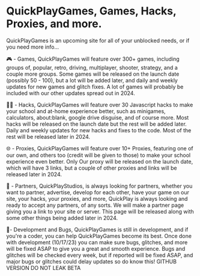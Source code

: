 # QuickPlayGames, Games, Hacks, Proxies, and more.
QuickPlayGames is an upcoming site for all of your unblocked needs, or if you need more info...

🎮 - Games, QuickPlayGames will feature over 300+ games, including groups of, popular, retro, driving, multiplayer, shooter, strategy, and a couple more groups. Some games will be released on the launch date (possibly 50 - 100), but a lot will be added later, and daily and weekly updates for new games and glitch fixes. A lot of games will probably be included with our other updates spread out in 2024.

🧑‍💻 - Hacks, QuickPlayGames will feature over 30 Javascript hacks to make your school and at-home experience better, such as minigames, calculators, about:blank, google drive disguise, and of course more. Most hacks will be released on the launch date but the rest will be added later. Daily and weekly updates for new hacks and fixes to the code. Most of the rest will be released later in 2024.

🌐 - Proxies, QuickPlayGames will feature over 10+ Proxies, featuring one of our own, and others too (credit will be given to those) to make your school experience even better. Only Our proxy will be released on the launch date, which will have 3 links, but a couple of other proxies and links will be released later in 2024.

🤝 - Partners, QuickPlayStudios, is always looking for partners, whether you want to partner, advertise, develop for each other, have your game on our site, your hacks, your proxies, and more, QuickPlay is always looking and ready to accept any partners, of any sorts. We will make a partner page giving you a link to your site or server. This page will be released along with some other things being added later in 2024.

🐛- Development and Bugs, QuickPlayGames is still in development, and if you're a coder, you can help QuickPlayGames become its best. Once done with development (10/17/23) you can make sure bugs, glitches, and more will be fixed ASAP to give you a great and smooth experience. Bugs and glitches will be checked every week, but if reported will be fixed ASAP, and major bugs or glitches could delay updates so do know this!
GITHUB VERSION DO NOT LEAK BETA
